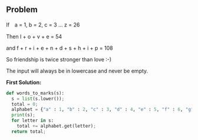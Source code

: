 ## Problem

If　a = 1, b = 2, c = 3 ... z = 26

Then l + o + v + e = 54

and f + r + i + e + n + d + s + h + i + p = 108

So friendship is twice stronger than love :-)

The input will always be in lowercase and never be empty.



**First Solution:**
```python
def words_to_marks(s):
  s = list(s.lower());
  total = 0;
  alphabet = {"a" : 1, "b" : 2, "c" : 3, "d" : 4, "e" : 5, "f" : 6, "g" : 7, "h" : 8, "i" : 9, "j" : 10, "k" : 11, "l" : 12, "m" : 13, "n" : 14, "o" : 15, "p" : 16, "q" : 17, "r" : 18, "s" : 19, "t" : 20, "u" : 21, "v" : 22, "w" : 23, "x" : 24, "y" : 25, "z" : 26}
  print(s);
  for letter in s:
    total += alphabet.get(letter);
  return total;
```